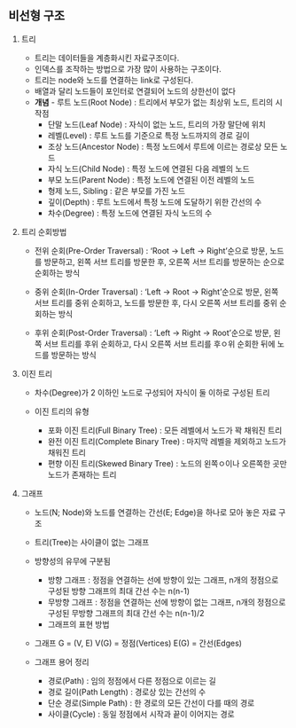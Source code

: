 ## 비선형 구조 

 1. 트리
	- 트리는 데이터들을 계층화시킨 자료구조이다.
	- 인덱스를 조작하는 방법으로 가장 많이 사용하는 구조이다.
	- 트리는 node와 노드를 연결하는 link로 구성된다.
	- 배열과 달리 노드들이 포인터로 연결되어 노드의 상한선이 없다
	- __개념__
     		- 루트 노드(Root Node) : 트리에서 부모가 없는 최상위 노드, 트리의 시작점
		- 단말 노드(Leaf Node) : 자식이 없는 노드, 트리의 가장 말단에 위치
		- 레벨(Level) : 루트 노드를 기준으로 특정 노드까지의 경로 길이
		- 조상 노드(Ancestor Node) : 특정 노드에서 루트에 이르는 경로상 모든 노드
		- 자식 노드(Child Node) : 특정 노드에 연결된 다음 레벨의 노드
		- 부모 노드(Parent Node) : 특정 노드에 연결된 이전 레벨의 노드
		- 형제 노드, Sibling : 같은 부모를 가진 노드
		- 깊이(Depth) : 루트 노드에서 특정 노드에 도달하기 위한 간선의 수
		- 차수(Degree) : 특정 노드에 연결된 자식 노드의 수

 2. 트리 순회방법
	- 전위 순회(Pre-Order Traversal) : ‘Root -> Left -> Right’순으로 방문, 노드를 방문하고, 왼쪽 서브 트리를 방문한 후, 오른쪽 서브 트리를 방문하는 순으로 순회하는 방식
		
	- 중위 순회(In-Order Traversal) : ‘Left -> Root -> Right’순으로 방문, 왼쪽 서브 트리를 중위 순회하고, 노드를 방문한 후, 다시 오른쪽 서브 트리를 중위 순회하는 방식
		
	- 후위 순회(Post-Order Traversal) : ‘Left -> Right -> Root’순으로 방문, 왼쪽 서브 트리를 후위 순회하고, 다시 오른쪽 서브 트리를 후ㅇ위 순회한 뒤에 노드를 방문하는 방식
 3. 이진 트리
	- 차수(Degree)가 2 이하인 노드로 구성되어 자식이 둘 이하로 구성된 트리

	- 이진 트리의 유형 
		- 포화 이진 트리(Full Binary Tree) : 모든 레벨에서 노드가 꽉 채워진 트리
		- 완전 이진 트리(Complete Binary Tree) : 마지막 레벨을 제외하고 노드가 채워진 트리
		- 편향 이진 트리(Skewed Binary Tree) : 노드의 왼쪽ㅇ이나 오른쪽한 곳만 노드가 존재하는 트리
 4. 그래프
	- 노드(N; Node)와 노드를 연결하는 간선(E; Edge)을 하나로 모아 놓은 자료 구조
	- 트리(Tree)는 사이클이 없는 그래프
	
	- 방향성의 유무에 구분됨
		- 방향 그래프 : 정점을 연결하는 선에 방향이 있는 그래프, n개의 정점으로 구성된 방향 그래프의 최대 간선 수는 n(n-1)
		- 무방향 그래프 : 정점을 연결하는 선에 방향이 없는 그래프, n개의 정점으로 구성된 무방향 그래프의 최대 간선 수는 n(n-1)/2
		- 그래프의 표현 방법 
	- 그래프  G = (V, E)
		V(G) = 정점(Vertices)
		E(G) = 간선(Edges)

	- 그래프 용어 정리
		- 경로(Path) : 임의 정점에서 다른 정점으로 이르는 길
		- 경로 길이(Path Length) :  경로상 있는 간선의 수
		- 단순 경로(Simple Path) : 한 경로의 모든 간선이 다를 때의 경로
		- 사이클(Cycle) : 동일 정점에서 시작과 끝이 이어지는 경로
